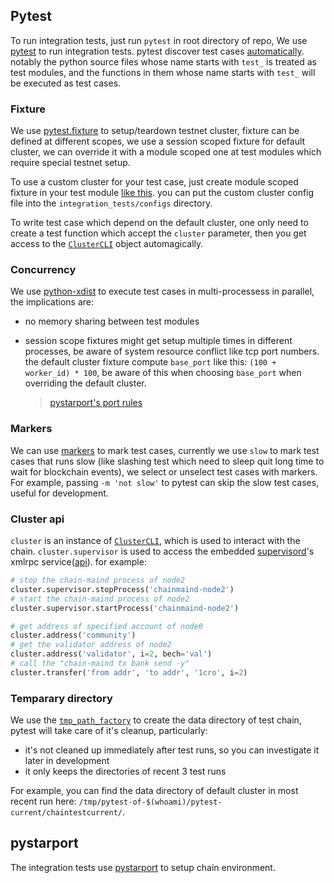 ## Pytest

To run integration tests, just run `pytest` in root directory of repo, We use [pytest](https://docs.pytest.org/) to run
integration tests. pytest discover test cases
[automatically](https://docs.pytest.org/en/3.0.6/goodpractices.html#conventions-for-python-test-discovery). notably the
python source files whose name starts with `test_` is treated as test modules, and the functions in them whose name
starts with `test_` will be executed as test cases.

### Fixture

We use [pytest.fixture]() to setup/teardown testnet cluster, fixture can be defined at different scopes, we use a
session scoped fixture for default cluster, we can override it with a module scoped one at test modules which require
special testnet setup.

To use a custom cluster for your test case, just create module scoped fixture in your test module [like
this](https://github.com/crypto-com/chain-main/blob/cb0005fd64250e08e4f758138db6a11fcec71d03/integration_tests/test_slashing.py#L17).
you can put the custom cluster config file into the `integration_tests/configs` directory.

To write test case which depend on the default cluster, one only need to create a test function which accept the
`cluster` parameter, then you get access to the [`ClusterCLI`](../pystarport/pystarport/cluster.py#L38) object
automagically.

### Concurrency

We use [python-xdist](https://pypi.org/project/pytest-xdist/) to execute test cases in multi-processess in parallel, the
implications are:

- no memory sharing between test modules

- session scope fixtures might get setup multiple times in different processes, be aware of system resource conflict
  like tcp port numbers. the default cluster fixture compute `base_port` like this: `(100 + worker_id) * 100`, be aware
of this when choosing `base_port` when overriding the default cluster.

  > [pystarport's port rules](../pystarport/README.md#port-rules)

### Markers

We can use [markers](https://docs.pytest.org/en/stable/example/markers.html) to mark test cases, currently we  use
`slow` to mark test cases that runs slow (like slashing test which need to sleep quit long time to wait
for blockchain events), we select or unselect test cases with markers. For example, passing `-m 'not slow'` to pytest
can skip the slow test cases, useful for development.

### Cluster api

`cluster` is an instance of
[`ClusterCLI`](https://github.com/crypto-com/chain-main/blob/master/pystarport/pystarport/cluster.py#L21), which is used
to interact with the chain. `cluster.supervisor` is used to access the embedded [supervisord](http://supervisord.org/)'s
xmlrpc service([api](http://supervisord.org/api.html)). for example:

```python
# stop the chain-maind process of node2
cluster.supervisor.stopProcess('chainmaind-node2')
# start the chain-maind process of node2
cluster.supervisor.startProcess('chainmaind-node2')

# get address of specified account of node0
cluster.address('community')
# get the validator address of node2
cluster.address('validator', i=2, bech='val')
# call the "chain-maind tx bank send -y"
cluster.transfer('from addr', 'to addr', '1cro', i=2)
```

### Temparary directory

We use the [`tmp_path_factory`](https://docs.pytest.org/en/stable/tmpdir.html#the-tmp-path-factory-fixture) to create
the data directory of test chain, pytest will take care of it's cleanup, particularly:

- it's not cleaned up immediately after test runs, so you can investigate it later in development
- it only keeps the directories of recent 3 test runs

For example, you can find the data directory of default cluster in most recent run here: `/tmp/pytest-of-$(whoami)/pytest-current/chaintestcurrent/`.

## pystarport

The integration tests use [pystarport](../pystarport/README.md) to setup chain environment.
